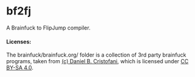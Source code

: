 # bf2fj
A Brainfuck to FlipJump compiler.



#### Licenses:
The brainfuck/brainfuck.org/ folder is a collection of 3rd party brainfuck programs, taken from [(c) Daniel B. Cristofani](http://brainfuck.org/), which is licensed under [CC BY-SA 4.0](https://creativecommons.org/licenses/by-sa/4.0/).
